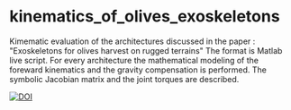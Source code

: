 # kinematics_of_olives_exoskeletons
Kimematic evaluation of the architectures discussed in the paper : "Exoskeletons for olives harvest on rugged terrains"
The format is Matlab live script. 
For every architecture the mathematical modeling of the foreward kinematics and the gravity compensation is performed.
The symbolic Jacobian matrix and the joint torques are described. 

[![DOI](https://zenodo.org/badge/423879619.svg)](https://zenodo.org/badge/latestdoi/423879619)
